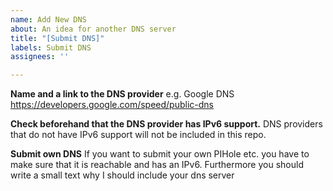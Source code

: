 ```yaml
---
name: Add New DNS
about: An idea for another DNS server
title: "[Submit DNS]"
labels: Submit DNS
assignees: ''

---
```


**Name and a link to the DNS provider**
e.g. Google DNS https://developers.google.com/speed/public-dns

**Check beforehand that the DNS provider has IPv6 support.**
DNS providers that do not have IPv6 support will not be included in this repo.

**Submit own DNS**
If you want to submit your own PIHole etc. you have to make sure that it is reachable and has an IPv6. Furthermore you should write a small text why I should include your dns server

